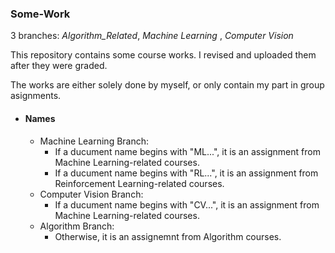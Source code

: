 ### Some-Work

3 branches: *Algorithm_Related*, *Machine Learning* , *Computer Vision*

This repository contains some course works. I revised and uploaded them after they were graded.

The works are either solely done by myself, or only contain my part in group asignments. 

* #### Names
  * Machine Learning Branch:
    * If a ducument name begins with "ML...", it is an assignment from Machine Learning-related courses.
    * If a ducument name begins with "RL...", it is an assignment from Reinforcement Learning-related courses.
  * Computer Vision Branch:
    * If a ducument name begins with "CV...", it is an assignment from Machine Learning-related courses.
  * Algorithm Branch:
    * Otherwise, it is an assignemnt from Algorithm courses. 
